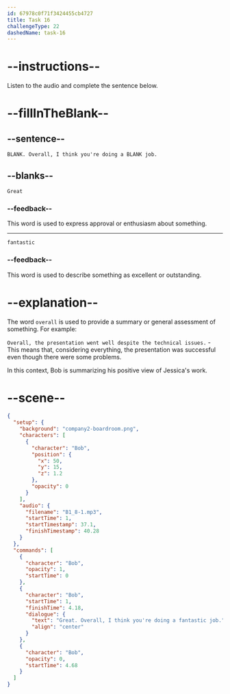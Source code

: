 ```yaml
---
id: 67978c0f71f3424455cb4727
title: Task 16
challengeType: 22
dashedName: task-16
---
```


<!-- (Audio) Bob: Great. Overall, I think you're doing a fantastic job. -->

# --instructions--

Listen to the audio and complete the sentence below.

# --fillInTheBlank--

## --sentence--

`BLANK. Overall, I think you're doing a BLANK job.`

## --blanks--

`Great`

### --feedback--

This word is used to express approval or enthusiasm about something.

---

`fantastic`

### --feedback--

This word is used to describe something as excellent or outstanding.

# --explanation--

The word `overall` is used to provide a summary or general assessment of something. For example:

`Overall, the presentation went well despite the technical issues.` - This means that, considering everything, the presentation was successful even though there were some problems.

In this context, Bob is summarizing his positive view of Jessica's work.

# --scene--

```json
{
  "setup": {
    "background": "company2-boardroom.png",
    "characters": [
      {
        "character": "Bob",
        "position": {
          "x": 50,
          "y": 15,
          "z": 1.2
        },
        "opacity": 0
      }
    ],
    "audio": {
      "filename": "B1_8-1.mp3",
      "startTime": 1,
      "startTimestamp": 37.1,
      "finishTimestamp": 40.28
    }
  },
  "commands": [
    {
      "character": "Bob",
      "opacity": 1,
      "startTime": 0
    },
    {
      "character": "Bob",
      "startTime": 1,
      "finishTime": 4.18,
      "dialogue": {
        "text": "Great. Overall, I think you're doing a fantastic job.",
        "align": "center"
      }
    },
    {
      "character": "Bob",
      "opacity": 0,
      "startTime": 4.68
    }
  ]
}
```
